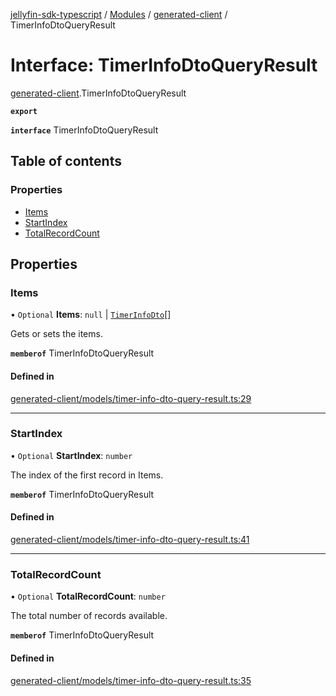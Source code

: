 [jellyfin-sdk-typescript](../README.md) / [Modules](../modules.md) / [generated-client](../modules/generated_client.md) / TimerInfoDtoQueryResult

# Interface: TimerInfoDtoQueryResult

[generated-client](../modules/generated_client.md).TimerInfoDtoQueryResult

**`export`**

**`interface`** TimerInfoDtoQueryResult

## Table of contents

### Properties

- [Items](generated_client.TimerInfoDtoQueryResult.md#items)
- [StartIndex](generated_client.TimerInfoDtoQueryResult.md#startindex)
- [TotalRecordCount](generated_client.TimerInfoDtoQueryResult.md#totalrecordcount)

## Properties

### Items

• `Optional` **Items**: ``null`` \| [`TimerInfoDto`](generated_client.TimerInfoDto.md)[]

Gets or sets the items.

**`memberof`** TimerInfoDtoQueryResult

#### Defined in

[generated-client/models/timer-info-dto-query-result.ts:29](https://github.com/thornbill/jellyfin-sdk-typescript/blob/b0f5501/src/generated-client/models/timer-info-dto-query-result.ts#L29)

___

### StartIndex

• `Optional` **StartIndex**: `number`

The index of the first record in Items.

**`memberof`** TimerInfoDtoQueryResult

#### Defined in

[generated-client/models/timer-info-dto-query-result.ts:41](https://github.com/thornbill/jellyfin-sdk-typescript/blob/b0f5501/src/generated-client/models/timer-info-dto-query-result.ts#L41)

___

### TotalRecordCount

• `Optional` **TotalRecordCount**: `number`

The total number of records available.

**`memberof`** TimerInfoDtoQueryResult

#### Defined in

[generated-client/models/timer-info-dto-query-result.ts:35](https://github.com/thornbill/jellyfin-sdk-typescript/blob/b0f5501/src/generated-client/models/timer-info-dto-query-result.ts#L35)
